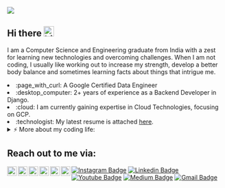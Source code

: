 
![](https://visitor-badge.glitch.me/badge?page_id=singhgautam7.singhgautam7)
<br />

## Hi there <img src="https://user-images.githubusercontent.com/1303154/88677602-1635ba80-d120-11ea-84d8-d263ba5fc3c0.gif" width="24px" alt="hi">
<div>
  <p>I am a Computer Science and Engineering graduate  from India with a zest for learning new technologies and overcoming challenges. When I am not coding, I usually like working out to increase my strength, develop a better body balance and sometimes learning facts about things that intrigue me.</p>
  <span align="left">
      <li> :page_with_curl: A Google Certified Data Engineer</li>
      <li> :desktop_computer: 2+ years of experience as a Backend Developer in Django.</li>
      <li> :cloud: I am currently gaining expertise in Cloud Technologies, focusing on GCP.</li>
      <li> :technologist: My latest resume is attached <a href="assets/GRS_resume.pdf">here</a>.</li>
  </span>
</div>

<div>
  
<details>
<summary>⚡️ More about my coding life:</summary>
<br />

![Top Languages](https://github-readme-stats.vercel.app/api/top-langs/?username=singhgautam7&layout=compact&hide=css,html)

![Gautam's github stats](https://github-readme-stats.vercel.app/api?username=singhgautam7&count_private=true&show_icons=true&theme=gotham)

</details>

## Reach out to me via:
<!-- Icons link https://icons8.com/icon/set/logos/color -->
<a href="https://www.instagram.com/singhgautam7/">
  <img align="left" alt="Gautam's Instagram" width="22px" src="https://raw.githubusercontent.com/hussainweb/hussainweb/main/icons/instagram.png" />
</a>
<a href="https://www.linkedin.com/in/singhgautam7/">
  <img align="left" alt="Gautam's LinkedIN" width="22px" src="https://raw.githubusercontent.com/peterthehan/peterthehan/master/assets/linkedin.svg" />
</a>
<a href="https://medium.com/@singhgautam7">
  <img align="left" alt="Gautam's Medium" width="22px" src="https://img.icons8.com/color/50/000000/medium-logo.png" />
</a>
<a href="https://www.youtube.com/watch?v=g0OA1Le593c">
  <img align="left" alt="Gautam's YouTube" width="22px" src="https://img.icons8.com/color/50/000000/youtube-play.png" />
</a>
<a href="https://open.spotify.com/user/sxpj0oohar46m5bj878m0jeqz?si=3vEi8JCDSDi-KkA-b_MSJg">
  <img align="left" alt="Gautam's Spotify" width="22px" src="https://raw.githubusercontent.com/peterthehan/peterthehan/master/assets/spotify.svg" />
</a>
<a href="mailto:gautamsingh1997@gmail.com">
  <img align="left" alt="Gautam's Mail" width="22px" src="https://img.icons8.com/color/50/000000/gmail-new.png" />
</a>
  
[![Instagram Badge](https://img.shields.io/badge/-singhgautam7-e4405f?style=flat-square&logo=Instagram&logoColor=white&link=https://www.instagram.com/singhgautam7/)](https://www.instagram.com/singhgautam7/)
[![Linkedin Badge](https://img.shields.io/badge/-singhgautam7-blue?style=flat-square&logo=Linkedin&logoColor=white&link=https://www.linkedin.com/in/singhgautam7/)](https://www.linkedin.com/in/singhgautam7/)
[![Youtube Badge](https://img.shields.io/badge/-DecodingMuscles-990000?style=flat-square&logo=YouTube&logoColor=white&link=https://www.youtube.com/watch?v=g0OA1Le593c)](https://www.youtube.com/watch?v=g0OA1Le593c)
[![Medium Badge](https://img.shields.io/badge/-singhgautam7-000000?style=flat-square&logo=Medium&logoColor=white&link=https://medium.com/@singhgautam7)](https://medium.com/@singhgautam7)
[![Gmail Badge](https://img.shields.io/badge/-gautamsingh1997@gmail.com-d14836?style=flat-square&logo=Gmail&logoColor=white&link=mailto:gautamsingh1997@gmail.com)](mailto:gautamsingh1997@gmail.com)



